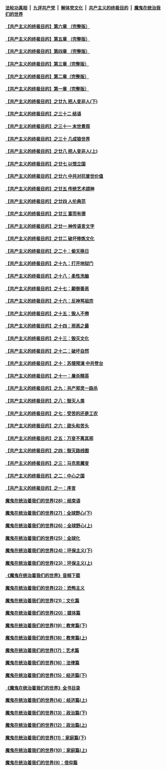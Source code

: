 ####  [法轮功真相](../../../../basic/blob/master/README.md?t=06011838) &nbsp;|&nbsp; [九评共产党](../../../../9ping.md/blob/master/README.md?t=06011838) &nbsp;|&nbsp; [解体党文化](../../../../jtdwh.md/blob/master/README.md?t=06011838)  &nbsp;|&nbsp; [共产主义的终极目的](../../../../gczydzjmd.md/blob/master/README.md?t=06011838) &nbsp;|&nbsp; [魔鬼在统治我们的世界](../../../../mgztzwmdsj.md/blob/master/README.md?t=06011838) 

#### [【共产主义的终极目的】第六章 （完整版）](../pages/nsc422/n11428913.md?t=06011838) 

#### [【共产主义的终极目的】第五章 （完整版）](../pages/nsc422/n11428912.md?t=06011838) 

#### [【共产主义的终极目的】第四章 （完整版）](../pages/nsc422/n11428907.md?t=06011838) 

#### [【共产主义的终极目的】第三章（完整版）](../pages/nsc422/n11428848.md?t=06011838) 

#### [【共产主义的终极目的】第二章（完整版）](../pages/nsc422/n11428831.md?t=06011838) 

#### [【共产主义的终极目的】第一章（完整版）](../pages/nsc422/n11417651.md?t=06011838) 

#### [【共产主义的终极目的】之廿九 把人变非人(下)](../pages/nsc422/n11344140.md?t=06011838) 

#### [【共产主义的终极目的】之三十二 结语](../pages/nsc422/n11360535.md?t=06011838) 

#### [【共产主义的终极目的】之三十一 末世景观](../pages/nsc422/n11351129.md?t=06011838) 

#### [【共产主义的终极目的】之三十 几成狼世界](../pages/nsc422/n11348280.md?t=06011838) 

#### [【共产主义的终极目的】之廿八 把人变非人(上)](../pages/nsc422/n11340492.md?t=06011838) 

#### [【共产主义的终极目的】之廿七 以恨立国](../pages/nsc422/n11336944.md?t=06011838) 

#### [【共产主义的终极目的】之廿六 中共对抗普世价值](../pages/nsc422/n11324785.md?t=06011838) 

#### [【共产主义的终极目的】之廿五 传统艺术颂神](../pages/nsc422/n11296396.md?t=06011838) 

#### [【共产主义的终极目的】之廿四 人伦典范](../pages/nsc422/n11296397.md?t=06011838) 

#### [【共产主义的终极目的】之廿三 富而有德](../pages/nsc422/n11283598.md?t=06011838) 

#### [【共产主义的终极目的】之廿一 神传语言文字](../pages/nsc422/n11263265.md?t=06011838) 

#### [【共产主义的终极目的】之廿二 破坏修炼文化](../pages/nsc422/n11245728.md?t=06011838) 

#### [【共产主义的终极目的】之二十：偷天换日](../pages/nsc422/n11238846.md?t=06011838) 

#### [【共产主义的终极目的】之十九：打开地狱门](../pages/nsc422/n11206376.md?t=06011838) 

#### [【共产主义的终极目的】之十八：柔性洗脑](../pages/nsc422/n11199994.md?t=06011838) 

#### [【共产主义的终极目的】之十七：颠倒善恶](../pages/nsc422/n11179782.md?t=06011838) 

#### [【共产主义的终极目的】之十六：反神骂祖宗](../pages/nsc422/n11166798.md?t=06011838) 

#### [【共产主义的终极目的】之十五：毁人不倦](../pages/nsc422/n11166792.md?t=06011838) 

#### [【共产主义的终极目的】之十四：邪恶之最](../pages/nsc422/n11150249.md?t=06011838) 

#### [【共产主义的终极目的】之十三：毁灭文化](../pages/nsc422/n11135227.md?t=06011838) 

#### [【共产主义的终极目的】之十二：破坏自然](../pages/nsc422/n11135214.md?t=06011838) 

#### [【共产主义的终极目的】之十：苏俄预演 中共登台](../pages/nsc422/n11118424.md?t=06011838) 

#### [【共产主义的终极目的】之十一：屠杀精英](../pages/nsc422/n11118442.md?t=06011838) 

#### [【共产主义的终极目的】之九：共产邪灵一路杀](../pages/nsc422/n11114139.md?t=06011838) 

#### [【共产主义的终极目的】之八：毁灭人类](../pages/nsc422/n11108503.md?t=06011838) 

#### [【共产主义的终极目的】之七：受苦的还是工农](../pages/nsc422/n11101809.md?t=06011838) 

#### [【共产主义的终极目的】之六：甜头和苦头](../pages/nsc422/n11096971.md?t=06011838) 

#### [【共产主义的终极目的】之五：万变不离其邪](../pages/nsc422/n11091285.md?t=06011838) 

#### [【共产主义的终极目的】之四：毁灭路线图](../pages/nsc422/n11086284.md?t=06011838) 

#### [【共产主义的终极目的】之三：马克思魔变](../pages/nsc422/n11061941.md?t=06011838) 

#### [【共产主义的终极目的】之二：中心之国](../pages/nsc422/n11047728.md?t=06011838) 

#### [【共产主义的终极目的】之一：序言](../pages/nsc422/n11086077.md?t=06011838) 

#### [魔鬼在统治着我们的世界(28)：结束语](../pages/nsc422/n10936246.md?t=06011838) 

#### [魔鬼在统治着我们的世界(27)：全球野心(下)](../pages/nsc422/n10928319.md?t=06011838) 

#### [魔鬼在统治着我们的世界(26)：全球野心(上)](../pages/nsc422/n10900318.md?t=06011838) 

#### [魔鬼在统治着我们的世界(25)：全球化](../pages/nsc422/n10788205.md?t=06011838) 

#### [魔鬼在统治着我们的世界(24)：环保主义(下)](../pages/nsc422/n10695307.md?t=06011838) 

#### [魔鬼在统治着我们的世界(23)：环保主义(上)](../pages/nsc422/n10688613.md?t=06011838) 

#### [《魔鬼在统治着我们的世界》音频下载](../pages/nsc422/n10635553.md?t=06011838) 

#### [魔鬼在统治着我们的世界(22)：恐怖主义](../pages/nsc422/n10614727.md?t=06011838) 

#### [魔鬼在统治着我们的世界(21)：文化篇](../pages/nsc422/n10597706.md?t=06011838) 

#### [魔鬼在统治着我们的世界(20)：媒体篇](../pages/nsc422/n10586579.md?t=06011838) 

#### [魔鬼在统治着我们的世界(19)：教育篇(下)](../pages/nsc422/n10564808.md?t=06011838) 

#### [魔鬼在统治着我们的世界(18)：教育篇(上)](../pages/nsc422/n10526970.md?t=06011838) 

#### [魔鬼在统治着我们的世界(17)：艺术篇](../pages/nsc422/n10499093.md?t=06011838) 

#### [魔鬼在统治着我们的世界(16)：法律篇](../pages/nsc422/n10485969.md?t=06011838) 

#### [魔鬼在统治着我们的世界(15)：经济篇(下)](../pages/nsc422/n10469975.md?t=06011838) 

#### [《魔鬼在统治着我们的世界》全书目录](../pages/nsc422/n10464261.md?t=06011838) 

#### [魔鬼在统治着我们的世界(14)：经济篇(上)](../pages/nsc422/n10457370.md?t=06011838) 

#### [魔鬼在统治着我们的世界(13)：政治篇(下)](../pages/nsc422/n10448270.md?t=06011838) 

#### [魔鬼在统治着我们的世界(12)：政治篇(上)](../pages/nsc422/n10444576.md?t=06011838) 

#### [魔鬼在统治着我们的世界(11)：家庭篇(下)](../pages/nsc422/n10440961.md?t=06011838) 

#### [魔鬼在统治着我们的世界(10)：家庭篇(上)](../pages/nsc422/n10435448.md?t=06011838) 

#### [魔鬼在统治着我们的世界(9)：信仰篇](../pages/nsc422/n10432159.md?t=06011838) 


